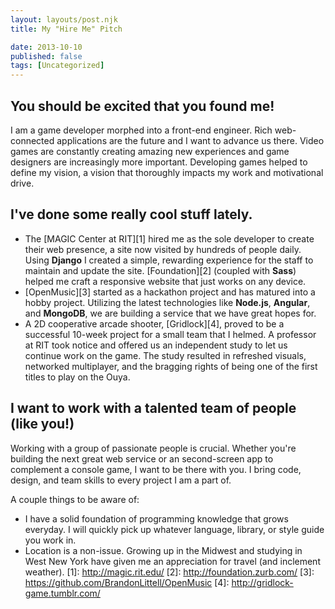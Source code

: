 ```yaml
---
layout: layouts/post.njk
title: My "Hire Me" Pitch

date: 2013-10-10
published: false
tags: [Uncategorized]
---
```


## You should be excited that you found me!
I am a game developer morphed into a front-end engineer. Rich web-connected applications are the future and I want to advance us there. Video games are constantly creating amazing new experiences and game designers are increasingly more important. Developing games helped to define my vision, a vision that thoroughly impacts my work and motivational drive.

## I've done some really cool stuff lately.
* The [MAGIC Center at RIT][1] hired me as the sole developer to create their web presence, a site now visited by hundreds of people daily. Using **Django** I created a simple, rewarding experience for the staff to maintain and update the site. [Foundation][2] (coupled with **Sass**) helped me craft a responsive website that just works on any device.
* [OpenMusic][3] started as a hackathon project and has matured into a hobby project. Utilizing the latest technologies like **Node.js**, **Angular**,
and **MongoDB**, we are building a service that we have great hopes for.
* A 2D cooperative arcade shooter, [Gridlock][4], proved to be a successful 10-week project for a small team that I helmed. A professor at RIT took notice and offered us an independent study to let us continue work on the game. The study resulted in refreshed visuals, networked multiplayer, and the bragging rights of being one of the first titles to play on the Ouya.

## I want to work with a talented team of people (like you!)
Working with a group of passionate people is crucial. Whether you're building the next great web service or an second-screen app to complement a console game, I want to be there with you. I bring code, design, and team skills to every project I am a part of.

A couple things to be aware of:

* I have a solid foundation of programming knowledge that grows everyday. I will quickly pick up whatever language, library, or style guide you work in.
* Location is a non-issue. Growing up in the Midwest and studying in West New York have given me an appreciation for travel (and inclement weather).
[1]: http://magic.rit.edu/
[2]: http://foundation.zurb.com/
[3]: https://github.com/BrandonLittell/OpenMusic
[4]: http://gridlock-game.tumblr.com/
